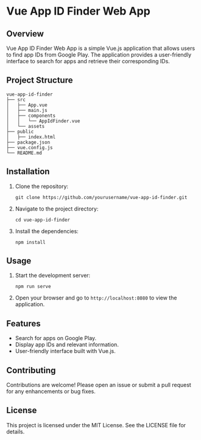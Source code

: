 # Vue App ID Finder Web App

## Overview
Vue App ID Finder Web App is a simple Vue.js application that allows users to find app IDs from Google Play. The application provides a user-friendly interface to search for apps and retrieve their corresponding IDs.

## Project Structure
```
vue-app-id-finder
├── src
│   ├── App.vue
│   ├── main.js
│   ├── components
│   │   └── AppIdFinder.vue
│   └── assets
├── public
│   ├── index.html
├── package.json
├── vue.config.js
└── README.md
```

## Installation

1. Clone the repository:
   ```
   git clone https://github.com/yourusername/vue-app-id-finder.git
   ```

2. Navigate to the project directory:
   ```
   cd vue-app-id-finder
   ```

3. Install the dependencies:
   ```
   npm install
   ```

## Usage

1. Start the development server:
   ```
   npm run serve
   ```

2. Open your browser and go to `http://localhost:8080` to view the application.

## Features

- Search for apps on Google Play.
- Display app IDs and relevant information.
- User-friendly interface built with Vue.js.

## Contributing
Contributions are welcome! Please open an issue or submit a pull request for any enhancements or bug fixes.

## License
This project is licensed under the MIT License. See the LICENSE file for details.